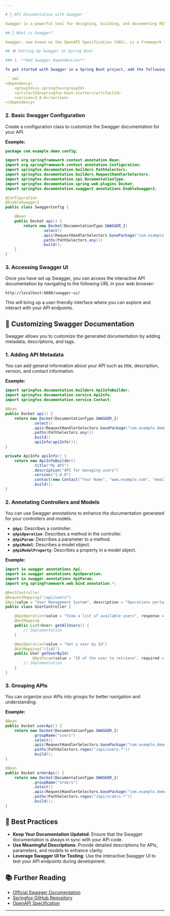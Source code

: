 ```yaml
---

# 📄 API Documentation with Swagger

Swagger is a powerful tool for designing, building, and documenting RESTful APIs. When integrated with Spring Boot, it provides a seamless way to generate interactive API documentation that can be easily shared and consumed by developers.

## 🌟 What is Swagger?

Swagger, now known as the OpenAPI Specification (OAS), is a framework for API documentation that enables you to describe the structure of your APIs so that machines and humans can easily understand and interact with them.

## 🛠️ Setting Up Swagger in Spring Boot

### 1. **Add Swagger Dependencies**

To get started with Swagger in a Spring Boot project, add the following dependencies to your `pom.xml`:

```xml
<dependency>
    <groupId>io.springfox</groupId>
    <artifactId>springfox-boot-starter</artifactId>
    <version>3.0.0</version>
</dependency>
```

### 2. **Basic Swagger Configuration**

Create a configuration class to customize the Swagger documentation for your API.

**Example:**

```java
package com.example.demo.config;

import org.springframework.context.annotation.Bean;
import org.springframework.context.annotation.Configuration;
import springfox.documentation.builders.PathSelectors;
import springfox.documentation.builders.RequestHandlerSelectors;
import springfox.documentation.spi.DocumentationType;
import springfox.documentation.spring.web.plugins.Docket;
import springfox.documentation.swagger2.annotations.EnableSwagger2;

@Configuration
@EnableSwagger2
public class SwaggerConfig {

    @Bean
    public Docket api() {
        return new Docket(DocumentationType.SWAGGER_2)
                .select()
                .apis(RequestHandlerSelectors.basePackage("com.example.demo.controller"))
                .paths(PathSelectors.any())
                .build();
    }
}
```

### 3. **Accessing Swagger UI**

Once you have set up Swagger, you can access the interactive API documentation by navigating to the following URL in your web browser:

```
http://localhost:8080/swagger-ui/
```

This will bring up a user-friendly interface where you can explore and interact with your API endpoints.

## 🧩 Customizing Swagger Documentation

Swagger allows you to customize the generated documentation by adding metadata, descriptions, and tags.

### 1. **Adding API Metadata**

You can add general information about your API such as title, description, version, and contact information.

**Example:**

```java
import springfox.documentation.builders.ApiInfoBuilder;
import springfox.documentation.service.ApiInfo;
import springfox.documentation.service.Contact;

@Bean
public Docket api() {
    return new Docket(DocumentationType.SWAGGER_2)
            .select()
            .apis(RequestHandlerSelectors.basePackage("com.example.demo.controller"))
            .paths(PathSelectors.any())
            .build()
            .apiInfo(apiInfo());
}

private ApiInfo apiInfo() {
    return new ApiInfoBuilder()
            .title("My API")
            .description("API for managing users")
            .version("1.0.0")
            .contact(new Contact("Your Name", "www.example.com", "email@example.com"))
            .build();
}
```

### 2. **Annotating Controllers and Models**

You can use Swagger annotations to enhance the documentation generated for your controllers and models.

- **`@Api`**: Describes a controller.
- **`@ApiOperation`**: Describes a method in the controller.
- **`@ApiParam`**: Describes a parameter to a method.
- **`@ApiModel`**: Describes a model object.
- **`@ApiModelProperty`**: Describes a property in a model object.

**Example:**

```java
import io.swagger.annotations.Api;
import io.swagger.annotations.ApiOperation;
import io.swagger.annotations.ApiParam;
import org.springframework.web.bind.annotation.*;

@RestController
@RequestMapping("/api/users")
@Api(value = "User Management System", description = "Operations pertaining to users in the User Management System")
public class UserController {

    @ApiOperation(value = "View a list of available users", response = List.class)
    @GetMapping
    public List<User> getAllUsers() {
        // Implementation
    }

    @ApiOperation(value = "Get a user by Id")
    @GetMapping("/{id}")
    public User getUserById(
            @ApiParam(value = "ID of the user to retrieve", required = true) @PathVariable Long id) {
        // Implementation
    }
}
```

### 3. **Grouping APIs**

You can organize your APIs into groups for better navigation and understanding.

**Example:**

```java
@Bean
public Docket userApi() {
    return new Docket(DocumentationType.SWAGGER_2)
            .groupName("users")
            .select()
            .apis(RequestHandlerSelectors.basePackage("com.example.demo.controller"))
            .paths(PathSelectors.regex("/api/users.*"))
            .build();
}

@Bean
public Docket orderApi() {
    return new Docket(DocumentationType.SWAGGER_2)
            .groupName("orders")
            .select()
            .apis(RequestHandlerSelectors.basePackage("com.example.demo.controller"))
            .paths(PathSelectors.regex("/api/orders.*"))
            .build();
}
```

## 🔑 Best Practices

- **Keep Your Documentation Updated**: Ensure that the Swagger documentation is always in sync with your API code.
- **Use Meaningful Descriptions**: Provide detailed descriptions for APIs, parameters, and models to enhance clarity.
- **Leverage Swagger UI for Testing**: Use the interactive Swagger UI to test your API endpoints during development.

## 📚 Further Reading

- [Official Swagger Documentation](https://swagger.io/docs/)
- [Springfox GitHub Repository](https://github.com/springfox/springfox)
- [OpenAPI Specification](https://swagger.io/specification/)

---
```

